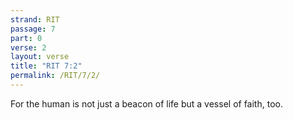 ```yaml
---
strand: RIT
passage: 7
part: 0
verse: 2
layout: verse
title: "RIT 7:2"
permalink: /RIT/7/2/
---
```

For the human is not just a beacon of life but a vessel of faith, too.
